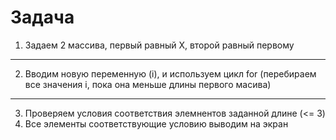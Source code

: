 # Задача
1. Задаем 2 массива, первый равный Х, второй равный первому

***

2. Вводим новую переменную (i), и используем цикл for (перебираем все значения i, пока она меньше длины первого масива)

***

3. Проверяем условия соответствия элемнентов заданной длине (<= 3)
4. Все элементы соответствующие условию выводим на экран 